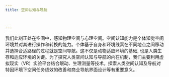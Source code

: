 ```yaml
---
title: 空间认知与导航



---
```

我们此刻正处在空间中，感知物理空间与心理空间。空间认知能力是个体知觉空间环境并对其进行操作和转换的能力。个体基于自身和环境线索在不同地点之间移动并选择合适路径的过程就是空间导航。这不仅是动物适应环境的基础, 也是人类生存和适应环境的关键。为了探究人类空间认知与导航的内在机制，我们主要利用虚拟现实（VR）实验平台结合眼动、生理测量等技术。探索人类空间认知及导航对特因环境下空间任务绩效的改善和商业导航界面设计等有重要意义。

